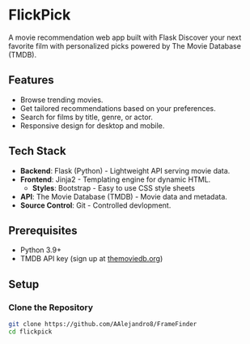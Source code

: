 # FlickPick

A movie recommendation web app built with Flask Discover your next favorite film with personalized picks powered by The Movie Database (TMDB).

## Features

- Browse trending movies.
- Get tailored recommendations based on your preferences.
- Search for films by title, genre, or actor.
- Responsive design for desktop and mobile.

## Tech Stack

- **Backend**: Flask (Python) - Lightweight API serving movie data.
- **Frontend**: Jinja2 - Templating engine for dynamic HTML.
  - **Styles**: Bootstrap - Easy to use CSS style sheets
- **API**: The Movie Database (TMDB) - Movie data and metadata.
- **Source Control**: Git - Controlled devlopment.

## Prerequisites

- Python 3.9+
- TMDB API key (sign up at [themoviedb.org](https://www.themoviedb.org/))

## Setup

### Clone the Repository

```bash
git clone https://github.com/AAlejandro8/FrameFinder
cd flickpick
